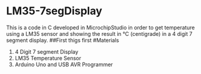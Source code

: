 # LM35-7segDisplay
This is a code in C developed in MicrochipStudio in order to get temperature using a LM35 sensor and showing the result in °C (centigrade) in a 4 digit 7 segment display.
##First thigs first
#Materials
1. 4 Digit 7 segment Display 
2. LM35 Temperature Sensor
3. Arduino Uno and USB AVR Programmer
